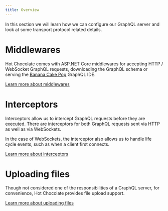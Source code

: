 ```yaml
---
title: Overview
---
```


In this section we will learn how we can configure our GraphQL server and look at some transport protocol related details.

# Middlewares

Hot Chocolate comes with ASP.NET Core middlewares for accepting HTTP / WebSocket GraphQL requests, downloading the GraphQL schema or serving the [Banana Cake Pop](/docs/bananacakepop) GraphQL IDE.

[Learn more about middlewares](/docs/hotchocolate/server/middlewares)

# Interceptors

Interceptors allow us to intercept GraphQL requests before they are executed. There are interceptors for both GraphQL requests sent via HTTP as well as via WebSockets.

In the case of WebSockets, the interceptor also allows us to handle life cycle events, such as when a client first connects.

[Learn more about interceptors](/docs/hotchocolate/server/interceptors)

# Uploading files

Though not considered one of the responsibilities of a GraphQL server, for convenience, Hot Chocolate provides file upload support.

[Learn more about uploading files](/docs/hotchocolate/server/uploading-files)
